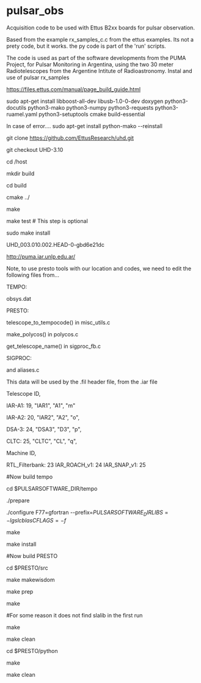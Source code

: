 # pulsar_obs
Acquisition code to be used with Ettus B2xx boards for pulsar observation. 

Based from the example rx_samples_c.c from the ettus examples.
Its not a prety code, but it works.
the py code is part of the 'run' scripts.

The code is used as part of the software developments from the PUMA Project, for Pulsar Monitoring in Argentina, using the two 30 meter Radiotelescopes from the Argentine Intitute of Radioastronomy.
Instal and use of pulsar rx_samples

https://files.ettus.com/manual/page_build_guide.html

sudo apt-get install libboost-all-dev libusb-1.0-0-dev doxygen python3-docutils python3-mako python3-numpy python3-requests python3-ruamel.yaml python3-setuptools cmake build-essential

In case of error....  sudo apt-get install python-mako --reinstall


git clone https://github.com/EttusResearch/uhd.git

git checkout  UHD-3.10

cd <uhd-repo-path>/host

  mkdir build

  cd build

  cmake ../
  
  make

  make test # This step is optional

  sudo make install
  
  
UHD_003.010.002.HEAD-0-gbd6e21dc




http://puma.iar.unlp.edu.ar/


Note, to use presto tools with our location and codes, we need to edit the following files from...

TEMPO:

obsys.dat


PRESTO: 

telescope_to_tempocode() in misc_utils.c

make_polycos() in polycos.c

get_telescope_name() in sigproc_fb.c


SIGPROC: 

and aliases.c


This data will be used by the .fil header file, from the .iar file

Telescope ID,

IAR-A1: 19, "IAR1", "A1", "m"

IAR-A2: 20, "IAR2", "A2", "o",

DSA-3: 24, "DSA3", "D3", "p",

CLTC: 25, "CLTC", "CL", "q",


Machine ID,

RTL_Filterbank: 23
IAR_ROACH_v1: 24
IAR_SNAP_v1: 25


#Now build tempo

cd $PULSARSOFTWARE_DIR/tempo

./prepare

./configure F77=gfortran --prefix=$PULSARSOFTWARE_DIR LIBS=-lgslcblas CFLAGS=-f$

make

make install


#Now build PRESTO

cd $PRESTO/src

make makewisdom

make prep

make

#For some reason it does not find slalib in the first run

make

make clean

cd $PRESTO/python

make

make clean


